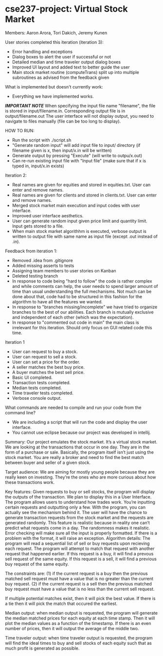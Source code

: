 # cse237-project: Virtual Stock Market
Members: Aaron Arora, Tori Dakich, Jeremy Kunen

User stories completed this iteration (iteration 3):
- Error handling and exceptions
- Dialog boxes to alert the user if successful or not
- Detailed median and time traveler output dialog boxes
- Improved UI layout and added text to better guide the user
- Main stock market routine (computeTrans) split up into multiple subroutines as advised from the feedback given

What is implemented but doesn't currently work:
- Everything we have implemented works.

***IMPORTANT NOTE***
When specifying the input file name "filename", the file is stored in input/filename.in.
Corresponding output file is in output/filename.out
The user interface will not display output, you need to navigate to files manually (file can be too long to display).

HOW TO RUN:
- Run the script with ./script.sh
- "Generate random input" will add input file to input/ directory (if filename given is x, then input/x.in will be written)
- Generate output by pressing "Execute" (will write to outpu/x.out)
- Can re-run existing input file with "Input file" (make sure that if x is typed in, input/x.in exists)

Iteration 2:

- Real names are given for equities and stored in equities.txt. User can enter and remove names.
- Real names are given for clients and stored in clients.txt. User can enter and remove names.
- Merged stock market main execution and input codes with user interface.
- Improved user interface aesthetics.
- User can generate random input given price limit and quantity limit. Input gets stored to a file.
- When main stock market algorithhm is executed, verbose output is written to output file with same name as input file (except .out instead of .in).

Feedback from iteration 1:
- Removed .idea from .gitignore
- Added missing asserts to tests
- Assigning team members to user stories on Kanban
- Deleted testing branch
- In response to code being "hard to follow" the code is rather complex and while comments can help, the user needs to spend larger amount of time than usual understanding the full mechanisms. Not much can be done about that, code had to be structured in this fashion for the algorithm to have all the features we wanted.
- In response to "branches missing/incomplete" we have tried to organize branches to the best of our abilities. Each branch is mutually exclusive and independent of each other (which was the expectation).
- In response to "commented out code in main" the main class is irrelevant for this iteration. Should only focus on GUI related code this time.

Iteration 1

- User can request to buy a stock.
- User can request to sell a stock.
- User can set a price for the order.
- A seller matches the best buy price.
- A buyer matches the best sell price.
- Basic UI completed.
- Transaction tests completed.
- Median tests completed.
- Time traveler tests completed.
- Verbose console output.

What commands are needed to compile and run your code from the command line?
- We are including a script that will run the code and display the user interface.
- You cannot use eclipse because our project was developed in intellij.

Summary:
Our project emulates the stock market. It’s a virtual stock market. We are looking at the transactions that occur in one day. They are in the form of a purchase or sale. Basically, the program itself isn’t just using the stock market. You are really a broker and need to find the best match between buyer and seller of a given stock.

Target audience:
We are aiming for mostly young people because they are really keen on investing. They’re the ones who are more curious about how these transactions work.

Key features: 
Given requests to buy or sell stocks, the program will display the outputs of the transaction. We plan to display this in a User Interface. The program allows users to understand how trades work. You’re inputting certain requests and outputting only a few. With the program, you can actually see the mechanism behind it. The user will have the chance to generate transaction requests from the stock market and the requests are generated randomly. This feature is realistic because in reality one can’t predict what requests come in a day. The randomness makes it realistic. Error checking will make sure all the input is properly formatted. If there is a problem with the format, it will raise an exception. 
Algorithm details: The program will read a sequential list of sell or buy requests upon recieving each request. The program will attempt to match that request with another request that happened earlier. If this request is a buy, it will find a prevous sell request of the same equity. If this request is a sell, it will find a previous buy request of the same equity.

 The constraints are:
(1) if the current request is a buy then the previous matched sell request must have a value that is no greater than the current buy request.
(2) if the current request is a sell then the previous matched buy request must have a value that is no less than the current sell request.

If multiple potential matches exist, then it will pick the best value.
If there is a tie then it will pick the match that occured the earliest.

Median output: when median output is requested, the program will generate the median matched prices for each equity at each time stamp. Then it will plot the median values as a function of the timestamp. If there is an even number of prices, then it will output the average of the middle two.

Time traveler output: when time traveler output is requested, the program will find the ideal times to buy and sell stocks of each equity such that as much profit is generated as possible.

